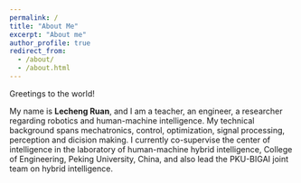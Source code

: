 ```yaml
---
permalink: /
title: "About Me"
excerpt: "About me"
author_profile: true
redirect_from: 
  - /about/
  - /about.html
---
```


Greetings to the world! 

My name is **Lecheng Ruan**, and I am a teacher, an engineer, a researcher regarding robotics and human-machine intelligence. My technical background spans mechatronics, control, optimization, signal processing, perception and dicision making. I currently co-supervise the center of intelligence in the laboratory of human-machine hybrid intelligence, College of Engineering, Peking University, China, and also lead the PKU-BIGAI joint team on hybrid intelligence.  


